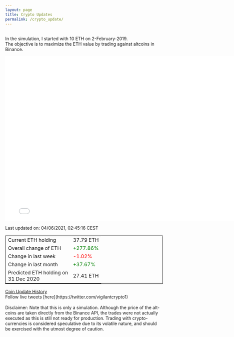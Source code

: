 ```yaml
---
layout: page
title: Crypto Updates
permalink: /crypto_update/
---
```

<!-- Global site tag (gtag.js) - Google Analytics -->
<script async src="https://www.googletagmanager.com/gtag/js?id=UA-103831149-5"></script>
<script>
  window.dataLayer = window.dataLayer || [];
  function gtag(){dataLayer.push(arguments);}
  gtag('js', new Date());

  gtag('config', 'UA-103831149-5');
</script>
<br>In the simulation, I started with 10 ETH on 2-February-2019.<br>The objective is to maximize the ETH value by trading against altcoins 
in Binance.

<iframe width="775" height="525" frameborder="0" scrolling="no" src="//plotly.com/~vikramaditya91/109.embed"></iframe>

Last updated on: 04/06/2021, 02:45:16 CEST 
<table style="border:1px solid black;margin-left:auto;margin-right:auto;">
	<tbody>
	<tr>
		<td>Current ETH holding</td>
		<td>     37.79 ETH</td>
	</tr>
	<tr>
		<td>Overall change of ETH</td>
		<td><font color="green">+277.86%</font></td>
	</tr>
	<tr>
		<td>Change in last week</td>
		<td><font color="red">-1.02%</font></td>
	</tr>
	<tr>
		<td>Change in last month</td>
		<td><font color="green">+37.67%</font></td>
	</tr>
    <tr>
		<td>Predicted ETH holding on<br>31 Dec 2020</td>
		<td>     27.41 ETH</td>
	</tr>
	</tbody>
</table>
<a href="{{ site.baseurl }}/crypto_history">Coin Update History</a>
<br>
Follow live tweets [here](https://twitter.com/vigilantcrypto1)
<br>
<br>
Disclaimer:
Note that this is only a simulation. Although the price of the alt-coins are taken directly from the Binance API, the trades were not actually executed as this is still not ready for production.
Trading with crypto-currencies is considered speculative due to its volatile nature, and should be exercised with the utmost degree of caution.